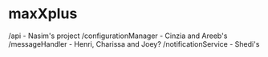 # maxXplus


/api                   - Nasim's project
/configurationManager  - Cinzia and Areeb's
/messageHandler        - Henri, Charissa and Joey?
/notificationService   - Shedi's
